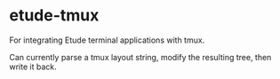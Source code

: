 # etude-tmux

For integrating Etude terminal applications with tmux.

Can currently parse a tmux layout string, modify the resulting tree,
then write it back.
